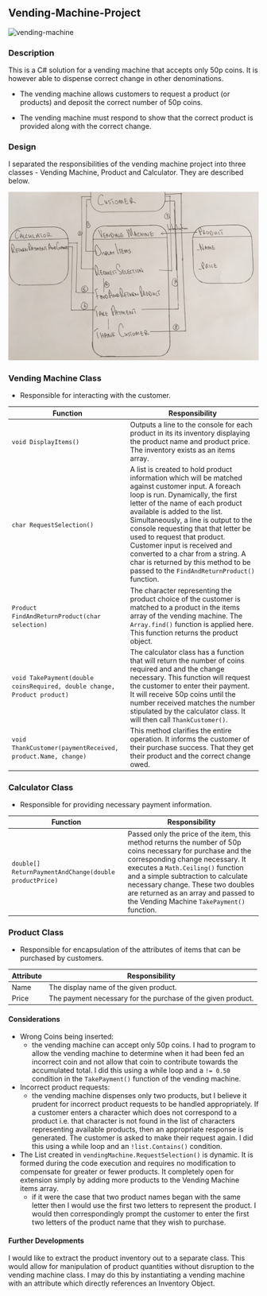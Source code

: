 ## Vending-Machine-Project

![vending-machine](https://media.licdn.com/mpr/mpr/p/3/005/093/1c1/3d3c719.jpg)

### Description
This is a C# solution for a vending machine that accepts only 50p coins. It is however able to dispense correct change in other denominations.

- The vending machine allows customers to request a product (or products) and deposit the correct number of 50p coins.

- The vending machine must respond to show that the correct product is provided along with the correct change.

### Design
I separated the responsibilities of the vending machine project into three classes - Vending Machine, Product and Calculator. They are described below.

![classdiagram](images/classdiagram.jpg)


### Vending Machine Class
* Responsible for interacting with the customer.

| Function  | Responsibility |
| ------ | ----------- |
| `void DisplayItems()` | Outputs a line to the console for each product in its its inventory displaying the product name and product price. The inventory exists as an items array. |
| `char RequestSelection()` | A list is created to hold product information which will be matched against customer input. A foreach loop is run. Dynamically, the first letter of the name of each product available is added to the list. Simultaneously, a line is output to the console requesting that that letter be used to request that product. Customer input is received and converted to a char from a string. A char is returned by this method to be passed to the `FindAndReturnProduct()` function. |
| `Product FindAndReturnProduct(char selection)` | The character representing the product choice of the customer is matched to a product in the items array of the vending machine. The `Array.find()` function is applied here. This function returns the product object. |
| `void TakePayment(double coinsRequired, double change, Product product)` | The calculator class has a function that will return the number of coins required and and the change necessary. This function will request the customer to enter their payment. It will receive 50p coins until the number received matches the number stipulated by the calculator class. It will then call `ThankCustomer()`. |
| `void ThankCustomer(paymentReceived, product.Name, change)` | This method clarifies the entire operation. It informs the customer of their purchase success. That they get their product and the correct change owed. |

### Calculator Class
* Responsible for providing necessary payment information.

| Function  | Responsibility |
| ------ | ----------- |
| `double[] ReturnPaymentAndChange(double productPrice)` | Passed only the price of the item, this method returns the number of 50p coins necessary for purchase and the corresponding change necessary. It executes a `Math.Ceiling()` function and a simple subtraction to calculate necessary change. These two doubles are returned as an array and passed to the Vending Machine `TakePayment()` function.  |

### Product Class
* Responsible for encapsulation of the attributes of items that can be purchased by customers.

| Attribute  | Responsibility |
| ------ | ----------- |
| Name | The display name of the given product. |
| Price | The payment necessary for the purchase of the given product. |

#### Considerations
- Wrong Coins being inserted:
  - the vending machine can accept only 50p coins. I had to program to allow the vending machine to determine when it had been fed an incorrect coin and not allow that coin to contribute towards the accumulated total. I did this using a while loop and a `!= 0.50` condition in the `TakePayment()` function of the vending machine.
- Incorrect product requests:
  - the vending machine dispenses only two products, but I believe it prudent for incorrect product requests to be handled appropriately. If a customer enters a character which does not correspond to a product i.e. that character is not found in the list of characters representing available products, then an appropriate response is generated. The customer is asked to make their request again. I did this using a while loop and an `!list.Contains()` condition.
- The List created in `vendingMachine.RequestSelection()` is dynamic. It is formed during the code execution and requires no modification to compensate for greater or fewer products. It completely open for extension simply by adding more products to the Vending Machine items array.
  - if it were the case that two product names began with the same letter then I would use the first two letters to represent the product. I would then correspondingly prompt the customer to enter the first two letters of the product name that they wish to purchase.

#### Further Developments
I would like to extract the product inventory out to a separate class. This would allow for manipulation of product quantities without disruption to the vending machine class. I may do this by instantiating a vending machine with an attribute which directly references an Inventory Object.
